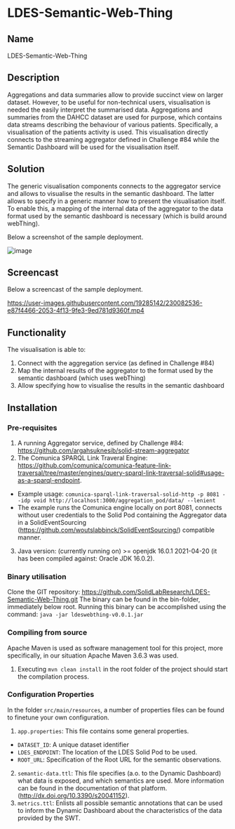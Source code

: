 # LDES-Semantic-Web-Thing

## Name
LDES-Semantic-Web-Thing

## Description
Aggregations and data summaries allow to provide succinct view on larger dataset. However, to be useful for non-technical users, visualisation is needed the easily interpret the summarised data. Aggregations and summaries from the DAHCC dataset are used for purpose, which contains data streams describing the behaviour of various patients. Specifically, a visualisation of the patients activity is used. This visualisation directly connects to the streaming aggregator defined in Challenge #84 while the Semantic Dashboard will be used for the visualisation itself.

## Solution
The generic visualisation components connects to the aggregator service and allows to visualise the results in the semantic dashboard. The latter allows to specify in a generic manner how to present the visualisation itself. To enable this, a mapping of the internal data of the aggregator to the data format used by the semantic dashboard is necessary (which is build around webThing).

Below a screenshot of the sample deployment.

![image](https://user-images.githubusercontent.com/19285142/229805032-574708e9-b4be-44b1-99e7-44a53ea56a5f.png)

## Screencast

Below a screencast of the sample deployment.

https://user-images.githubusercontent.com/19285142/230082536-e87f4466-2053-4f13-9fe3-9ed781d9360f.mp4

## Functionality
The visualisation is able to:

1. Connect with the aggregation service (as defined in Challenge #84)
2. Map the internal results of the aggregator to the format used by the semantic dashboard (which uses webThing)
3. Allow specifying how to visualise the results in the semantic dashboard

## Installation
### Pre-requisites

1. A running Aggregator service, defined by Challenge #84: https://github.com/argahsuknesib/solid-stream-aggregator
2. The Comunica SPARQL Link Traveral Engine: https://github.com/comunica/comunica-feature-link-traversal/tree/master/engines/query-sparql-link-traversal-solid#usage-as-a-sparql-endpoint. 
* Example usage: `comunica-sparql-link-traversal-solid-http -p 8081 --idp void http://localhost:3000/aggregation_pod/data/ --lenient`
* The example runs the Comunica engine locally on port 8081, connects without user credentials to the Solid Pod containing the Aggregator data in a 
SolidEventSourcing (https://github.com/woutslabbinck/SolidEventSourcing/) compatible manner. 
3. Java version: (currently running on) >= openjdk 16.0.1 2021-04-20 (it has been compiled against: Oracle JDK 16.0.2).

### Binary utilisation
Clone the GIT repository: https://github.com/SolidLabResearch/LDES-Semantic-Web-Thing.git
The binary can be found in the bin-folder, immediately below root.
Running this binary can be accomplished using the command: `java -jar ldeswebthing-v0.0.1.jar`

### Compiling from source
Apache Maven is used as software management tool for this project, more specifically, in our situation Apache Maven 3.6.3 was used. 
1. Executing `mvn clean install` in the root folder of the project should start the compilation process.

### Configuration Properties
In the folder `src/main/resources`, a number of properties files can be found to finetune your own configuration.
1. `app.properties`: This file contains some general properties.
* `DATASET_ID`: A unique dataset identifier
* `LDES_ENDPOINT`: The location of the LDES Solid Pod to be used.
* `ROOT_URL`: Specification of the Root URL for the semantic observations.
2. `semantic-data.ttl`: This file specifies (a.o. to the Dynamic Dashboard) what data is exposed, and which semantics are used. More information can be found in the documentation of that platform. (http://dx.doi.org/10.3390/s20041152).
3. `metrics.ttl`: Enlists all possible semantic annotations that can be used to inform the Dynamic Dashboard about the characteristics of the data provided by the SWT.
